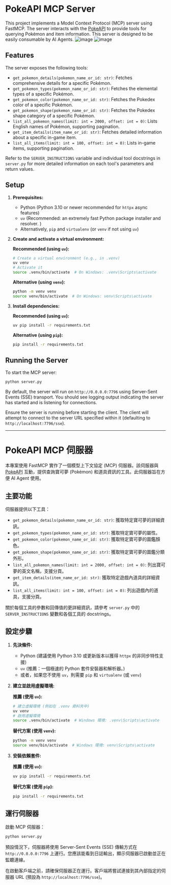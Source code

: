 # PokeAPI MCP Server

This project implements a Model Context Protocol (MCP) server using FastMCP. The server interacts with the [PokeAPI](https://pokeapi.co/) to provide tools for querying Pokémon and item information. This server is designed to be easily consumable by AI Agents.
![image](https://github.com/user-attachments/assets/de44438c-66f6-4057-bff2-5e1646a4676c)
![image](https://github.com/user-attachments/assets/d90cb181-4a5d-4f40-ad0a-1572ef4fbf8c)

## Features

The server exposes the following tools:

*   `get_pokemon_details(pokemon_name_or_id: str)`: Fetches comprehensive details for a specific Pokémon.
*   `get_pokemon_types(pokemon_name_or_id: str)`: Fetches the elemental types of a specific Pokémon.
*   `get_pokemon_color(pokemon_name_or_id: str)`: Fetches the Pokedex color of a specific Pokémon.
*   `get_pokemon_shape(pokemon_name_or_id: str)`: Fetches the Pokedex shape category of a specific Pokémon.
*   `list_all_pokemon_names(limit: int = 2000, offset: int = 0)`: Lists English names of Pokémon, supporting pagination.
*   `get_item_details(item_name_or_id: str)`: Fetches detailed information about a specific in-game item.
*   `list_all_items(limit: int = 100, offset: int = 0)`: Lists in-game items, supporting pagination.

Refer to the `SERVER_INSTRUCTIONS` variable and individual tool docstrings in `server.py` for more detailed information on each tool's parameters and return values.

## Setup

1.  **Prerequisites:**
    *   Python  (Python 3.10 or newer recommended for `httpx` async features)
    *   `uv` (Recommended: an extremely fast Python package installer and resolver. )
    *   Alternatively, `pip` and `virtualenv` (or `venv` if not using `uv`)

2.  **Create and activate a virtual environment:**

    **Recommended (using `uv`):**
    ```bash
    # Create a virtual environment (e.g., in .venv)
    uv venv
    # Activate it
    source .venv/bin/activate  # On Windows: .venv\Scripts\activate
    ```

    **Alternative (using `venv`):**
    ```bash
    python -m venv venv
    source venv/bin/activate  # On Windows: venv\Scripts\activate
    ```

3.  **Install dependencies:**

    **Recommended (using `uv`):**
    ```bash
    uv pip install -r requirements.txt
    ```

    **Alternative (using `pip`):**
    ```bash
    pip install -r requirements.txt
    ```

## Running the Server

To start the MCP server:

```bash
python server.py
```

By default, the server will run on `http://0.0.0.0:7796` using Server-Sent Events (SSE) transport. You should see logging output indicating the server has started and is listening for connections.

Ensure the server is running before starting the client. The client will attempt to connect to the server URL specified within it (defaulting to `http://localhost:7796/sse`).

---

# PokeAPI MCP 伺服器

本專案使用 FastMCP 實作了一個模型上下文協定 (MCP) 伺服器。該伺服器與 [PokeAPI](https://pokeapi.co/) 互動，提供查詢寶可夢 (Pokémon) 和道具資訊的工具。此伺服器旨在方便 AI Agent 使用。

## 主要功能

伺服器提供以下工具：

*   `get_pokemon_details(pokemon_name_or_id: str)`: 獲取特定寶可夢的詳細資訊。
*   `get_pokemon_types(pokemon_name_or_id: str)`: 獲取特定寶可夢的屬性。
*   `get_pokemon_color(pokemon_name_or_id: str)`: 獲取特定寶可夢的圖鑑顏色。
*   `get_pokemon_shape(pokemon_name_or_id: str)`: 獲取特定寶可夢的圖鑑分類外形。
*   `list_all_pokemon_names(limit: int = 2000, offset: int = 0)`: 列出寶可夢的英文名稱，支援分頁。
*   `get_item_details(item_name_or_id: str)`: 獲取特定遊戲內道具的詳細資訊。
*   `list_all_items(limit: int = 100, offset: int = 0)`: 列出遊戲內的道具，支援分頁。

關於每個工具的參數和回傳值的更詳細資訊，請參考 `server.py` 中的 `SERVER_INSTRUCTIONS` 變數和各個工具的 docstrings。

## 設定步驟

1.  **先決條件:**
    *   Python  (建議使用 Python 3.10 或更新版本以獲得 `httpx` 的非同步特性支援)
    *   `uv` (推薦：一個極速的 Python 套件安裝器和解析器。)
    *   或者，如果您不使用 `uv`，則需要 `pip` 和 `virtualenv` (或 `venv`)

2.  **建立並啟用虛擬環境:**

    **推薦 (使用 `uv`):**
    ```bash
    # 建立虛擬環境 (例如在 .venv 資料夾中)
    uv venv
    # 啟用虛擬環境
    source .venv/bin/activate  # Windows 環境: .venv\Scripts\activate
    ```

    **替代方案 (使用 `venv`):**
    ```bash
    python -m venv venv
    source venv/bin/activate  # Windows 環境: venv\Scripts\activate
    ```

3.  **安裝依賴套件:**

    **推薦 (使用 `uv`):**
    ```bash
    uv pip install -r requirements.txt
    ```

    **替代方案 (使用 `pip`):**
    ```bash
    pip install -r requirements.txt
    ```

## 運行伺服器

啟動 MCP 伺服器：

```bash
python server.py
```

預設情況下，伺服器將使用 Server-Sent Events (SSE) 傳輸方式在 `http://0.0.0.0:7796` 上運行。您應該能看到日誌輸出，顯示伺服器已啟動並正在監聽連線。

在啟動客戶端之前，請確保伺服器正在運行。客戶端將嘗試連接到其內部指定的伺服器 URL (預設為 `http://localhost:7796/sse`)。 
